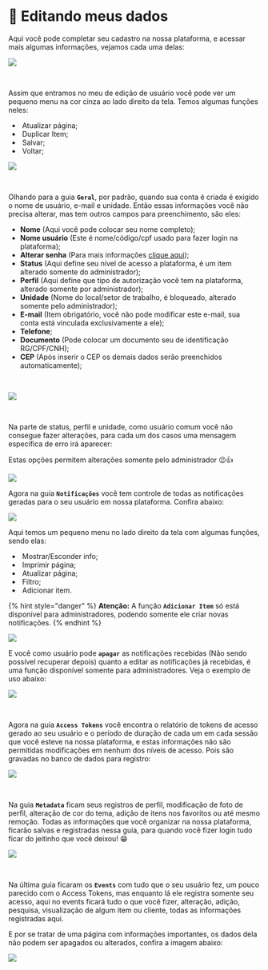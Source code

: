 # 🎲 Editando meus dados

Aqui você pode completar seu cadastro na nossa plataforma, e acessar mais algumas informações, vejamos cada uma delas:

![](/erp-v2/assets/editando_meus_dados.gif)

<br>

Assim que entramos no meu de edição de usuário você pode ver um pequeno menu na cor cinza ao lado direito da tela. Temos algumas funções neles:

- <img src="/erp-v2/assets/icon_atualizar.png" alt="" data-size="line"> Atualizar página;
- <img src="/erp-v2/assets/icon_duplicar.png" alt="" data-size="line"> Duplicar Item;
- <img src="/erp-v2/assets/icon_salvar.png" alt="" data-size="line"> Salvar;
- <img src="/erp-v2/assets/icon_voltar.png" alt="" data-size="line"> Voltar;

![](/erp-v2/assets/edit_dados_menu_superior.png)

<br>

Olhando para a guia **`Geral`**, por padrão, quando sua conta é criada é exigido o nome de usuário, e-mail e unidade. Então essas informações você não precisa alterar, mas tem outros campos para preenchimento, são eles:

- **Nome** (Aqui você pode colocar seu nome completo);
- **Nome usuário** (Este é nome/código/cpf usado para fazer login na plataforma);
- **Alterar senha** (Para mais informações [clique aqui](/erp-v2/minhas_preferencias/alt_minha_senha.md));
- **Status** (Aqui define seu nível de acesso a plataforma, é um item alterado somente do administrador);
- **Perfil** (Aqui define que tipo de autorização você tem na plataforma, alterado somente por administrador);
- **Unidade** (Nome do local/setor de trabalho, é bloqueado, alterado somente pelo administrador);
- **E-mail** (Item obrigatório, você não pode modificar este e-mail, sua conta está vinculada exclusivamente a ele);
- **Telefone**;
- **Documento** (Pode colocar um documento seu de identificação RG/CPF/CNH);
- **CEP** (Após inserir o CEP os demais dados serão preenchidos automaticamente);

<br>

![](/erp-v2/assets/edit_dados_guia_geral.png)

<br>

Na parte de status, perfil e unidade, como usuário comum você não consegue fazer alterações, para cada um dos casos uma mensagem específica de erro irá aparecer:

Estas opções permitem alterações somente pelo administrador 😉👍

![](/erp-v2/assets/edit_dados_bloqueados.gif)

Agora na guia **`Notificações`** você tem controle de todas as notificações geradas para o seu usuário em nossa plataforma. Confira abaixo:

![](/erp-v2/assets/edit_dados_notificacao.png)

Aqui temos um pequeno menu no lado direito da tela com algumas funções, sendo elas:

- <img src="/erp-v2/assets/icon_exibir.png" alt="" data-size="line"> Mostrar/Esconder info;
- <img src="/erp-v2/assets/icon_imprimir.png" alt="" data-size="line"> Imprimir página;
- <img src="/erp-v2/assets/icon_atualizar.png" alt="" data-size="line"> Atualizar página;
- <img src="/erp-v2/assets/icon_filtro.png" alt="" data-size="line"> Filtro;
- <img src="/erp-v2/assets/icon_add.png" alt="" data-size="line"> Adicionar item. 

{% hint style="danger" %}
**Atenção:** A função **`Adicionar Item`** só está disponível para administradores, podendo somente ele criar novas notificações.
{% endhint %}

![](/erp-v2/assets/edit_dados_notificacao_menu.png)

E você como usuário pode **`apagar`** as notificações recebidas (Não sendo possível recuperar depois) quanto a editar as notificações já recebidas, é uma função disponível somente para administradores. Veja o exemplo de uso abaixo: 

![](/erp-v2/assets/edit_menu_notificacao_apagar.gif)

<br>

Agora na guia **`Access Tokens`** você encontra o relatório de tokens de acesso gerado ao seu usuário e o período de duração de cada um em cada sessão que você esteve na nossa plataforma, e estas informações não são permitidas modificações em nenhum dos níveis de acesso. Pois são gravadas no banco de dados para registro:

![](/erp-v2/assets/edit_dados_access_token.png)

<br>

Na guia **`Metadata`** ficam seus registros de perfil, modificação de foto de perfil, alteração de cor do tema, adição de itens nos favoritos ou até mesmo remoção. Todas as informações que você organizar na nossa plataforma, ficarão salvas e registradas nessa guia, para quando você fizer login tudo ficar do jeitinho que você deixou! 😁

![](/erp-v2/assets/edit_dados_metadata.png)

<br>

Na última guia ficaram os **`Events`** com tudo que o seu usuário fez, um pouco parecido com o Access Tokens, mas enquanto lá ele registra somente seu acesso, aqui no events ficará tudo o que você fizer, alteração, adição, pesquisa, visualização de algum item ou cliente, todas as informações registradas aqui.

E por se tratar de uma página com informações importantes, os dados dela não podem ser apagados ou alterados, confira a imagem abaixo:

![](/erp-v2/assets/edit_dados_events.png)